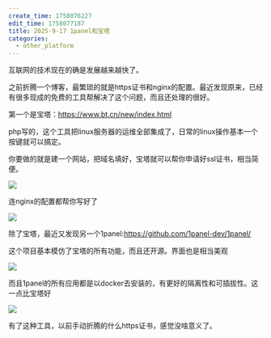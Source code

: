 ```yaml
---
create_time: 1758076227
edit_time: 1758077187
title: 2025-9-17 1panel和宝塔
categories:
  - other_platform
---
```



互联网的技术现在的确是发展越来越快了。

之前折腾一个博客，最繁琐的就是https证书和nginx的配置。最近发现原来，已经有很多现成的免费的工具帮解决了这个问题，而且还处理的很好。

 第一个是宝塔：https://www.bt.cn/new/index.html

php写的，这个工具把linux服务器的运维全部集成了，日常的linux操作基本一个按键就可以搞定。

你要做的就是建一个网站，把域名填好，宝塔就可以帮你申请好ssl证书，相当简便。

<img src="/assets/AnOLbAJP4odI2ixetvJc35HCnNb.png" src-width="874" class="markdown-img m-auto" src-height="417" align="center"/>

连nginx的配置都帮你写好了

<img src="/assets/XJqMbXZiFoZm7nxh51ZcfNgnnMh.png" src-width="792" class="markdown-img m-auto" src-height="487" align="center"/>

除了宝塔，最近又发现另一个1panel:https://github.com/1panel-dev/1panel/

这个项目基本模仿了宝塔的所有功能，而且还开源。界面也是相当美观

<img src="/assets/XeJvbcMTboL9eLxMdT0cIThOnAb.png" src-width="1486" class="markdown-img m-auto" src-height="328" align="center"/>

而且1panel的所有应用都是以docker去安装的，有更好的隔离性和可插拔性。这一点比宝塔好

<img src="/assets/JDUSbjysCoFuA6xQQhwcaBjMn4Q.png" src-width="1908" class="markdown-img m-auto" src-height="231" align="center"/>

有了这种工具，以前手动折腾的什么https证书，感觉没啥意义了。

